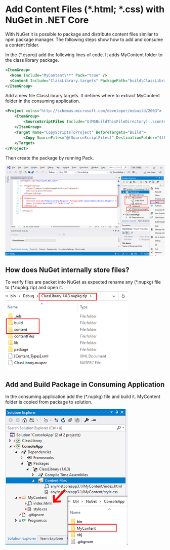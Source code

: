 # Add Content Files (&ast;.html; &ast;.css) with NuGet in .NET Core
With NuGet it is possible to package and distribute content files similar to npm package manager. The following steps show how to add and consume a content folder.

In the (&ast;.csproj) add the following lines of code. It adds MyContent folder to the class library package.

```xml
<ItemGroup>
  <None Include="MyContent\**" Pack="true" />
  <Content Include="ClassLibrary.targets" PackagePath="build\ClassLibrary.targets" />
</ItemGroup>
```

Add a new file ClassLibrary.targets. It defines where to extract MyContent folder in the consuming application.

```xml
<Project xmlns="http://schemas.microsoft.com/developer/msbuild/2003">
    <ItemGroup>
        <SourceScriptFiles Include="$(MSBuildThisFileDirectory)..\content\**" />
    </ItemGroup>
    <Target Name="CopyScriptsToProject" BeforeTargets="Build">
        <Copy SourceFiles="@(SourceScriptFiles)" DestinationFolder="$(ProjectDir)MyContent\" />
    </Target>
</Project>
```

 Then create the package by running Pack.

![Add content folder to NuGet](Doc/NuGetPackage.png)

## How does NuGet internally store files?
To verify files are packet into NuGet as expected rename any (&ast;.nupkg) file to (&ast;.nupkg.zip) and open it.
![Unzip NuGet package](Doc/NuGetZip.png)

## Add and Build Package in Consuming Application
In the consuming application add the (&ast;.nupkg) file and build it. MyContent folder is copied from package to solution.

![Consuming application with content folder from NuGet package](Doc/BuildOutput.png)
